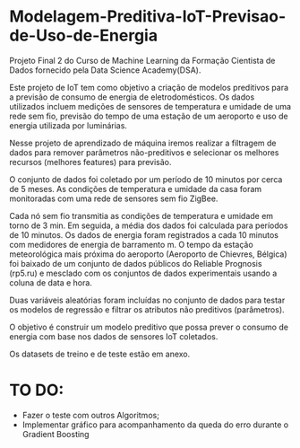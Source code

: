 # Modelagem-Preditiva-IoT-Previsao-de-Uso-de-Energia

Projeto Final 2 do Curso de Machine Learning da Formação Cientista de Dados fornecido pela Data Science Academy(DSA).

Este projeto de IoT tem como objetivo a criação de modelos preditivos para a previsão de consumo de energia de eletrodomésticos. Os dados utilizados incluem medições de sensores de temperatura e umidade de uma rede sem fio, previsão do tempo de uma estação de um aeroporto e uso de energia utilizada por luminárias.

Nesse projeto de aprendizado de máquina iremos realizar a filtragem de dados para remover parâmetros não-preditivos e selecionar os melhores recursos (melhores features) para previsão. 

O conjunto de dados foi coletado por um período de 10 minutos por cerca de 5 meses. As condições de temperatura e umidade da casa foram monitoradas com uma rede de sensores sem fio ZigBee.

Cada nó sem fio transmitia as condições de temperatura e umidade em torno de 3 min. Em seguida, a média dos dados foi calculada para períodos de 10 minutos. Os dados de energia foram registrados a cada 10 minutos com medidores de energia de barramento m. O tempo da estação meteorológica mais próxima do aeroporto (Aeroporto de Chievres, Bélgica) foi baixado de um conjunto de dados públicos do Reliable Prognosis (rp5.ru) e mesclado com os conjuntos de dados experimentais usando a coluna de data e hora. 

Duas variáveis aleatórias foram incluídas no conjunto de dados para testar os modelos de regressão e filtrar os atributos não preditivos (parâmetros).

O objetivo é construir um modelo preditivo que possa prever o consumo de energia com base nos dados de sensores IoT coletados.

Os datasets de treino e de teste estão em anexo.

# TO DO:

- Fazer o teste com outros Algoritmos;
- Implementar gráfico para acompanhamento da queda do erro durante o Gradient Boosting
